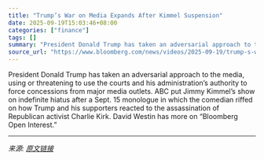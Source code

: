 ```yaml
---
title: "Trump’s War on Media Expands After Kimmel Suspension"
date: 2025-09-19T15:03:46+08:00
categories: ["finance"]
tags: []
summary: "President Donald Trump has taken an adversarial approach to the media, using or threatening to use the courts and his administration’s authority to force concessions from major media outlets. ABC put "
source_url: "https://www.bloomberg.com/news/videos/2025-09-19/trump-s-war-on-media-expands-after-kimmel-suspension-video"
---
```


President Donald Trump has taken an adversarial approach to the media, using or threatening to use the courts and his administration’s authority to force concessions from major media outlets. ABC put Jimmy Kimmel’s show on indefinite hiatus after a Sept. 15 monologue in which the comedian riffed on how Trump and his supporters reacted to the assassination of Republican activist Charlie Kirk. David Westin has more on “Bloomberg Open Interest.”

---

*来源: [原文链接](https://www.bloomberg.com/news/videos/2025-09-19/trump-s-war-on-media-expands-after-kimmel-suspension-video)*
